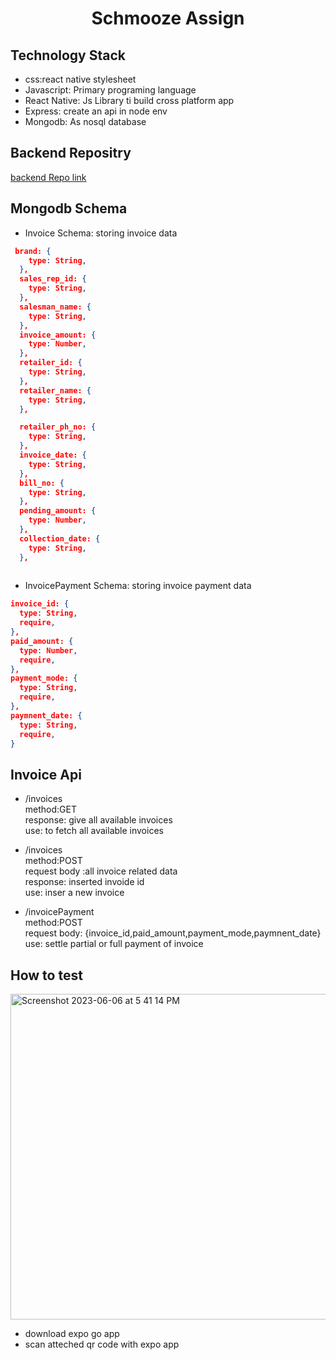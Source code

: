<h1 align="center">Schmooze Assign</h1>


## Technology Stack
* css:react native stylesheet
* Javascript: Primary programing language
* React Native: Js Library ti build cross platform app
* Express: create an api in node env
* Mongodb: As nosql database

## Backend Repositry

<a href="https://github.com/hgupta2363/creditail_assignment">backend Repo link</a>

## Mongodb Schema

* Invoice Schema:  storing invoice data
```json  
 brand: {
    type: String,
  },
  sales_rep_id: {
    type: String,
  },
  salesman_name: {
    type: String,
  },
  invoice_amount: {
    type: Number,
  },
  retailer_id: {
    type: String,
  },
  retailer_name: {
    type: String,
  },

  retailer_ph_no: {
    type: String,
  },
  invoice_date: {
    type: String,
  },
  bill_no: {
    type: String,
  },
  pending_amount: {
    type: Number,
  },
  collection_date: {
    type: String,
  },
  
  ```
  * InvoicePayment  Schema:  storing invoice payment data
  ```json  
invoice_id: {
    type: String,
    require,
  },
  paid_amount: {
    type: Number,
    require,
  },
  payment_mode: {
    type: String,
    require,
  },
  paymnent_date: {
    type: String,
    require,
  }
  
  ```
  
  ## Invoice Api
  
   * /invoices  <br>
      method:GET <br>
      response: give all available invoices <br>
      use: to fetch all available invoices <br>
      
   * /invoices <br>
     method:POST <br>
     request body :all invoice related data <br>
     response: inserted invoide id <br>
      use: inser a new invoice <br>
      
   * /invoicePayment <br>
   method:POST <br>
   request body: {invoice_id,paid_amount,payment_mode,paymnent_date} <br>
   use: settle partial or full payment of invoice <br>
   
   
   
   ## How to test
<img width="521" alt="Screenshot 2023-06-06 at 5 41 14 PM" src="https://github.com/hgupta2363/creditail_invoice_frontend/assets/48471809/101db118-8ff2-45c8-8079-add378978273">


* download expo go app
* scan atteched qr code with expo app

  
